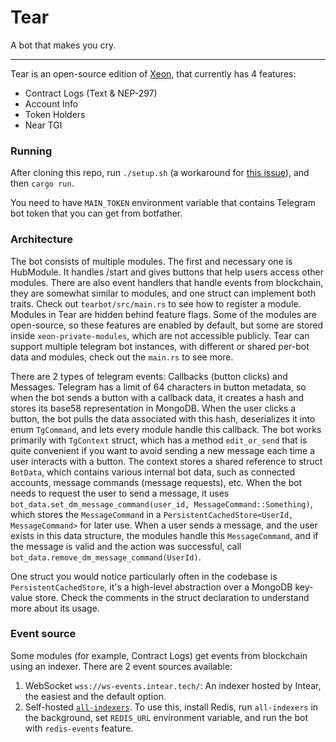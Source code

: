 # Tear

A bot that makes you cry.

---

Tear is an open-source edition of [Xeon](https://t.me/Intear_Xeon_bot), that currently has 4 features:

- Contract Logs (Text & NEP-297)
- Account Info
- Token Holders
- Near TGI

### Running

After cloning this repo, run `./setup.sh` (a workaround for [this issue](https://github.com/rust-lang/cargo/issues/4544)), and then `cargo run`.

You need to have `MAIN_TOKEN` environment variable that contains Telegram bot token that you can get from botfather.

### Architecture

The bot consists of multiple modules. The first and necessary one is HubModule. It handles /start and gives buttons that help users access other modules. There are also event handlers that handle events from blockchain, they are somewhat similar to modules, and one struct can implement both traits. Check out `tearbot/src/main.rs` to see how to register a module. Modules in Tear are hidden behind feature flags. Some of the modules are open-source, so these features are enabled by default, but some are stored inside `xeon-private-modules`, which are not accessible publicly. Tear can support multiple telegram bot instances, with different or shared per-bot data and modules, check out the `main.rs` to see more.

There are 2 types of telegram events: Callbacks (button clicks) and Messages. Telegram has a limit of 64 characters in button metadata, so when the bot sends a button with a callback data, it creates a hash and stores its base58 representation in MongoDB. When the user clicks a button, the bot pulls the data associated with this hash, deserializes it into enum `TgCommand`, and lets every module handle this callback. The bot works primarily with `TgContext` struct, which has a method `edit_or_send` that is quite convenient if you want to avoid sending a new message each time a user interacts with a button. The context stores a shared reference to struct `BotData`, which contains various internal bot data, such as connected accounts, message commands (message requests), etc. When the bot needs to request the user to send a message, it uses `bot_data.set_dm_message_command(user_id, MessageCommand::Something)`, which stores the `MessageCommand` in a `PersistentCachedStore<UserId, MessageCommand>` for later use. When a user sends a message, and the user exists in this data structure, the modules handle this `MessageCommand`, and if the message is valid and the action was successful, call `bot_data.remove_dm_message_command(UserId)`.

One struct you would notice particularly often in the codebase is `PersistentCachedStore`, it's a high-level abstraction over a MongoDB key-value store. Check the comments in the struct declaration to understand more about its usage.

### Event source

Some modules (for example, Contract Logs) get events from blockchain using an indexer. There are 2 event sources available:

1. WebSocket `wss://ws-events.intear.tech/`: An indexer hosted by Intear, the easiest and the default option.
2. Self-hosted [`all-indexers`](https://github.com/INTEARnear/all-indexers). To use this, install Redis, run `all-indexers` in the background, set `REDIS_URL` environment variable, and run the bot with `redis-events` feature.
